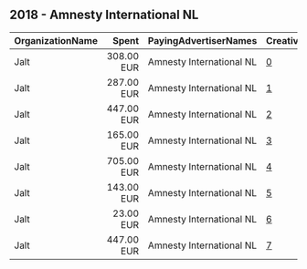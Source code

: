 ## 2018 - Amnesty International NL 
|OrganizationName|Spent|PayingAdvertiserNames|CreativeUrls|Impressions|Genders|AgeBrackets|CountryCodes|BillingAddresses|CandidateBallotInformation|
|:---|---:|:---|:---|---:|:---|:---|:---|:---|:---|
|Jalt|308.00 EUR|Amnesty International NL|[0](https://www.snap.com/political-ads/asset/90469d570baefa6ff54524a9500cada2de264c19ce69c509ae0d308f526b1a5b?mediaType=mp4)|217,504||18+|netherlands|"Krom boomssloot 22-1,Amsterdam,1011GW,NL"||
|Jalt|287.00 EUR|Amnesty International NL|[1](https://www.snap.com/political-ads/asset/2c1204d62b6f876ac271cf7709f84a02073ed58e2a2665e47c405f7e57807fe9?mediaType=mp4)|205,209||18+|netherlands|"Krom boomssloot 22-1,Amsterdam,1011GW,NL"||
|Jalt|447.00 EUR|Amnesty International NL|[2](https://www.snap.com/political-ads/asset/fbee484863f1080e920e327566adb0f4d0d19be62ec2bc57b855f9444f14d43e?mediaType=mp4)|339,296||18+|netherlands|"Krom boomssloot 22-1,Amsterdam,1011GW,NL"||
|Jalt|165.00 EUR|Amnesty International NL|[3](https://www.snap.com/political-ads/asset/623887f895ef6641d0b7b54c168fbb7d4de55df9f62aab52b3eebbd46969071d?mediaType=mp4)|150,559||18+|netherlands|"Krom boomssloot 22-1,Amsterdam,1011GW,NL"||
|Jalt|705.00 EUR|Amnesty International NL|[4](https://www.snap.com/political-ads/asset/90469d570baefa6ff54524a9500cada2de264c19ce69c509ae0d308f526b1a5b?mediaType=mp4)|665,106||18+|netherlands|"Krom boomssloot 22-1,Amsterdam,1011GW,NL"||
|Jalt|143.00 EUR|Amnesty International NL|[5](https://www.snap.com/political-ads/asset/623887f895ef6641d0b7b54c168fbb7d4de55df9f62aab52b3eebbd46969071d?mediaType=mp4)|105,640||18+|netherlands|"Krom boomssloot 22-1,Amsterdam,1011GW,NL"||
|Jalt|23.00 EUR|Amnesty International NL|[6](https://www.snap.com/political-ads/asset/2c1204d62b6f876ac271cf7709f84a02073ed58e2a2665e47c405f7e57807fe9?mediaType=mp4)|23,864||18+|netherlands|"Krom boomssloot 22-1,Amsterdam,1011GW,NL"||
|Jalt|447.00 EUR|Amnesty International NL|[7](https://www.snap.com/political-ads/asset/d05cdfacb048ff93ede56b5ea822b4e686dfe4dd9991442ab9fc22adc4537275?mediaType=mp4)|348,786||18+|netherlands|"Krom boomssloot 22-1,Amsterdam,1011GW,NL"||
